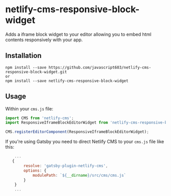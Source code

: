 # netlify-cms-responsive-block-widget

Adds a iframe block widget to your editor allowing you to embed html contents responsively with your app.

## Installation

```
npm install --save https://github.com/javascript603/netlify-cms-responsive-block-widget.git
or
npm install --save netlify-cms-responsive-block-widget
```

## Usage

Within your `cms.js` file:

```js
import CMS from 'netlify-cms';
import ResponsiveIframeBlockEditorWidget from 'netlify-cms-responsive-block-widget';

CMS.registerEditorComponent(ResponsiveIframeBlockEditorWidget);
```

If you're using Gatsby you need to direct Netlify CMS to your `cms.js` file like this:

```js
    ...
   {
        resolve: 'gatsby-plugin-netlify-cms',
        options: {
            modulePath: `${__dirname}/src/cms/cms.js`
        }
    }
    ...
```
